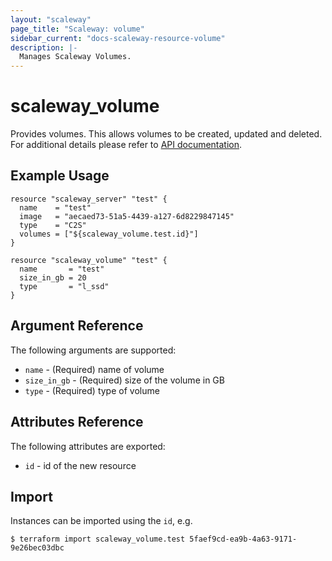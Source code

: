 ```yaml
---
layout: "scaleway"
page_title: "Scaleway: volume"
sidebar_current: "docs-scaleway-resource-volume"
description: |-
  Manages Scaleway Volumes.
---
```


# scaleway\_volume

Provides volumes. This allows volumes to be created, updated and deleted.
For additional details please refer to [API documentation](https://developer.scaleway.com/#volumes).

## Example Usage

```
resource "scaleway_server" "test" {
  name    = "test"
  image   = "aecaed73-51a5-4439-a127-6d8229847145"
  type    = "C2S"
  volumes = ["${scaleway_volume.test.id}"]
}

resource "scaleway_volume" "test" {
  name       = "test"
  size_in_gb = 20
  type       = "l_ssd"
}
```

## Argument Reference

The following arguments are supported:

* `name` - (Required) name of volume
* `size_in_gb` - (Required) size of the volume in GB
* `type` - (Required) type of volume

## Attributes Reference

The following attributes are exported:

* `id` - id of the new resource

## Import

Instances can be imported using the `id`, e.g.

```
$ terraform import scaleway_volume.test 5faef9cd-ea9b-4a63-9171-9e26bec03dbc
```
